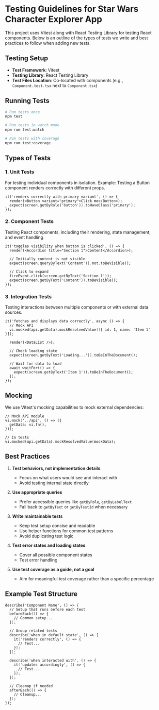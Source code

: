 # Testing Guidelines for Star Wars Character Explorer App

This project uses Vitest along with React Testing Library for testing React components. Below is an outline of the types of tests we write and best practices to follow when adding new tests.

## Testing Setup

- **Test Framework**: Vitest
- **Testing Library**: React Testing Library
- **Test Files Location**: Co-located with components (e.g., `Component.test.tsx` next to `Component.tsx`)

## Running Tests

```sh
# Run tests once
npm test

# Run tests in watch mode
npm run test:watch

# Run tests with coverage
npm run test:coverage
```

## Types of Tests

### 1. Unit Tests

For testing individual components in isolation. Example: Testing a Button component renders correctly with different props.

```tsx
it('renders correctly with primary variant', () => {
  render(<Button variant="primary">Click me</Button>);
  expect(screen.getByRole('button')).toHaveClass('primary');
});
```

### 2. Component Tests

Testing React components, including their rendering, state management, and event handling.

```tsx
it('toggles visibility when button is clicked', () => {
  render(<Accordion title="Section 1">Content</Accordion>);
  
  // Initially content is not visible
  expect(screen.queryByText('Content')).not.toBeVisible();
  
  // Click to expand
  fireEvent.click(screen.getByText('Section 1'));
  expect(screen.getByText('Content')).toBeVisible();
});
```

### 3. Integration Tests

Testing interactions between multiple components or with external data sources.

```tsx
it('fetches and displays data correctly', async () => {
  // Mock API
  vi.mocked(api.getData).mockResolvedValue([{ id: 1, name: 'Item 1' }]);
  
  render(<DataList />);
  
  // Check loading state
  expect(screen.getByText('Loading...')).toBeInTheDocument();
  
  // Wait for data to load
  await waitFor(() => {
    expect(screen.getByText('Item 1')).toBeInTheDocument();
  });
});
```

## Mocking

We use Vitest's mocking capabilities to mock external dependencies:

```tsx
// Mock API module
vi.mock('../api', () => ({
  getData: vi.fn(),
}));

// In tests
vi.mocked(api.getData).mockResolvedValue(mockData);
```

## Best Practices

1. **Test behaviors, not implementation details**
   - Focus on what users would see and interact with
   - Avoid testing internal state directly

2. **Use appropriate queries**
   - Prefer accessible queries like `getByRole`, `getByLabelText`
   - Fall back to `getByText` or `getByTestId` when necessary

3. **Write maintainable tests**
   - Keep test setup concise and readable
   - Use helper functions for common test patterns
   - Avoid duplicating test logic

4. **Test error states and loading states**
   - Cover all possible component states
   - Test error handling

5. **Use test coverage as a guide, not a goal**
   - Aim for meaningful test coverage rather than a specific percentage

## Example Test Structure

```tsx
describe('Component Name', () => {
  // Setup that runs before each test
  beforeEach(() => {
    // Common setup...
  });

  // Group related tests
  describe('when in default state', () => {
    it('renders correctly', () => {
      // Test...
    });
  });

  describe('when interacted with', () => {
    it('updates accordingly', () => {
      // Test...
    });
  });

  // Cleanup if needed
  afterEach(() => {
    // Cleanup...
  });
});
```
